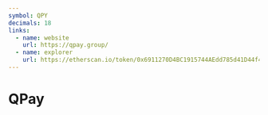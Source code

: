 ```yaml
---
symbol: QPY
decimals: 18
links:
  - name: website
    url: https://qpay.group/
  - name: explorer
    url: https://etherscan.io/token/0x6911270D4BC1915744AEdd785d41D44f47245BD0
---
```


# QPay
